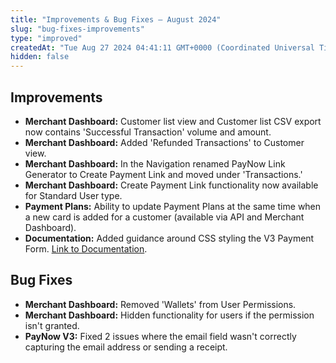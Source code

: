 ```yaml
---
title: "Improvements & Bug Fixes – August 2024"
slug: "bug-fixes-improvements"
type: "improved"
createdAt: "Tue Aug 27 2024 04:41:11 GMT+0000 (Coordinated Universal Time)"
hidden: false
---
```

## Improvements

- **Merchant Dashboard:** Customer list view and Customer list CSV export now contains 'Successful Transaction' volume and amount.
- **Merchant Dashboard:** Added 'Refunded Transactions' to Customer view.
- **Merchant Dashboard:** In the Navigation renamed PayNow Link Generator to Create Payment Link and moved under 'Transactions.' 
- **Merchant Dashboard:** Create Payment Link functionality now available for Standard User type.
- **Payment Plans:** Ability to update Payment Plans at the same time when a new card is added for a customer (available via API and Merchant Dashboard).
- **Documentation:** Added guidance around CSS styling the V3 Payment Form. [Link to Documentation](https://docs.fatzebra.com/docs/v3-stylesheet).

## Bug Fixes

- **Merchant Dashboard:** Removed 'Wallets' from User Permissions.
- **Merchant Dashboard:** Hidden functionality for users if the permission isn't granted.
- **PayNow V3:** Fixed 2 issues where the email field wasn't correctly capturing the email address or sending a receipt.
